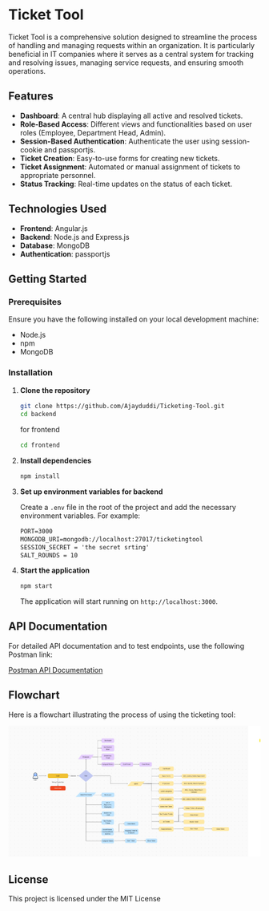 # Ticket Tool

Ticket Tool is a comprehensive solution designed to streamline the process of handling and managing requests within an organization. It is particularly beneficial in IT companies where it serves as a central system for tracking and resolving issues, managing service requests, and ensuring smooth operations.

## Features

- **Dashboard**: A central hub displaying all active and resolved tickets.
- **Role-Based Access**: Different views and functionalities based on user roles (Employee, Department Head, Admin).
- **Session-Based Authentication**: Authenticate the user using session-cookie and passportjs.
- **Ticket Creation**: Easy-to-use forms for creating new tickets.
- **Ticket Assignment**: Automated or manual assignment of tickets to appropriate personnel.
- **Status Tracking**: Real-time updates on the status of each ticket.

## Technologies Used

- **Frontend**: Angular.js
- **Backend**: Node.js and Express.js
- **Database**: MongoDB
- **Authentication**: passportjs

## Getting Started

### Prerequisites

Ensure you have the following installed on your local development machine:

- Node.js
- npm
- MongoDB

### Installation

1. **Clone the repository**

    ```bash
    git clone https://github.com/Ajayduddi/Ticketing-Tool.git
    cd backend
    ```

    for frontend

   ```bash
   cd frontend
   ```

3. **Install dependencies**

    ```bash
    npm install
    ```

4. **Set up environment variables for backend**

    Create a `.env` file in the root of the project and add the necessary environment variables. For example:

    ```env
    PORT=3000
    MONGODB_URI=mongodb://localhost:27017/ticketingtool
    SESSION_SECRET = 'the secret srting'
    SALT_ROUNDS = 10
    ```

5. **Start the application**

    ```bash
    npm start
    ```

    The application will start running on `http://localhost:3000`.

## API Documentation

For detailed API documentation and to test endpoints, use the following Postman link:

[Postman API Documentation](https://github.com/Ajayduddi/Ticketing-Tool/blob/main/Ticket%20Tool.postman_collection.json)

## Flowchart

Here is a flowchart illustrating the process of using the ticketing tool:

![Ticketing Tool Flowchart](https://github.com/Ajayduddi/Ticketing-Tool/blob/main/ticketing%20-tool%20flow%20chart.jpg)


## License

This project is licensed under the MIT License

